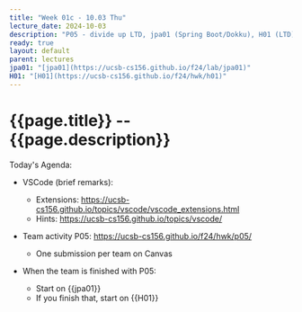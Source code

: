 ```yaml
---
title: "Week 01c - 10.03 Thu"
lecture_date: 2024-10-03
description: "P05 - divide up LTD, jpa01 (Spring Boot/Dokku), H01 (LTD)"
ready: true
layout: default
parent: lectures
jpa01: "[jpa01](https://ucsb-cs156.github.io/f24/lab/jpa01)"
H01: "[H01](https://ucsb-cs156.github.io/f24/hwk/h01)"
---
```



# {{page.title}} -- {{page.description}}

Today's Agenda:
* VSCode (brief remarks):
  * Extensions: <https://ucsb-cs156.github.io/topics/vscode/vscode_extensions.html>
  * Hints: <https://ucsb-cs156.github.io/topics/vscode/>
* Team activity P05: <https://ucsb-cs156.github.io/f24/hwk/p05/>
  * One submission per team on Canvas

* When the team is finished with P05:
  * Start on {{jpa01}}
  * If you finish that, start on {{H01}}
